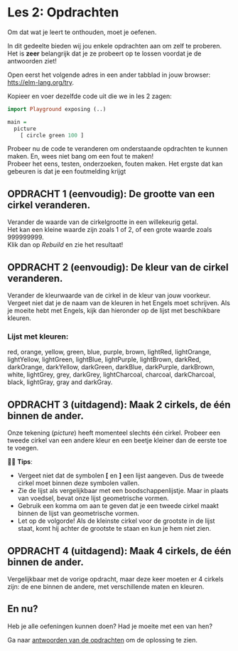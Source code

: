 # Les 2: Opdrachten

Om dat wat je leert te onthouden, moet je oefenen.

In dit gedeelte bieden wij jou enkele opdrachten aan om zelf te proberen. Het is **zeer** belangrijk dat je ze probeert op te lossen voordat je de antwoorden ziet!

Open eerst het volgende adres in een ander tabblad in jouw browser:
<a href='https://elm-lang.org/try' target='_blank'>htts://elm-lang.org/try</a>.  

Kopieer en voer dezelfde code uit die we in les 2 zagen:

```haskell
import Playground exposing (..)

main =
  picture
    [ circle green 100 ]
```

Probeer nu de code te veranderen om onderstaande opdrachten te kunnen maken. En, wees niet bang om een fout te maken!  
Probeer het eens, testen, onderzoeken, fouten maken. Het ergste dat kan gebeuren is dat je een foutmelding krijgt


## OPDRACHT 1 (eenvoudig): De grootte van een cirkel veranderen.

Verander de waarde van de cirkelgrootte in een willekeurig getal.  
Het kan een kleine waarde zijn zoals 1 of 2, of een grote waarde zoals 999999999.  
Klik dan op *Rebuild* en zie het resultaat!

## OPDRACHT 2 (eenvoudig): De kleur van de cirkel veranderen.

Verander de kleurwaarde van de cirkel in de kleur van jouw voorkeur.  
Vergeet niet dat je de naam van de kleuren in het Engels moet schrijven. Als je moeite hebt met Engels, kijk dan hieronder op de lijst met beschikbare kleuren.

### Lijst met kleuren:
red, orange, yellow, green, blue, purple, brown,
lightRed, lightOrange, lightYellow, lightGreen,
lightBlue, lightPurple, lightBrown, darkRed,
darkOrange, darkYellow, darkGreen, darkBlue,
darkPurple, darkBrown, white, lightGrey, grey,
darkGrey, lightCharcoal, charcoal, darkCharcoal,
black, lightGray, gray and darkGray.

## OPDRACHT 3 (uitdagend): Maak 2 cirkels, de één binnen de ander.

Onze tekening (*picture*) heeft momenteel slechts één
cirkel. Probeer een tweede cirkel van
een andere kleur en een beetje kleiner dan de eerste toe te voegen.

👩‍🏫  __Tips__:  
- Vergeet niet dat de symbolen **[** en **]** een
lijst aangeven. Dus de tweede cirkel moet
binnen deze symbolen vallen.  
- Zie de lijst als vergelijkbaar met een boodschappenlijstje. Maar in plaats van
voedsel, bevat onze lijst geometrische vormen.  
- Gebruik een komma om aan te geven dat je een tweede cirkel maakt binnen de lijst van
geometrische vormen.  
- Let op de volgorde! Als de kleinste cirkel
voor de grootste in de lijst staat, komt hij achter de grootste te staan en kun je hem niet zien.


## OPDRACHT 4 (uitdagend): Maak 4 cirkels, de één binnen de ander.

Vergelijkbaar met de vorige opdracht, maar deze keer moeten er 4 cirkels zijn: de ene binnen de andere, met verschillende maten en kleuren.

## En nu?

Heb je alle oefeningen kunnen doen? Had je moeite met een van hen?

Ga naar [antwoorden van de opdrachten](/les_2_antwoorden.html)
om de oplossing te zien.
